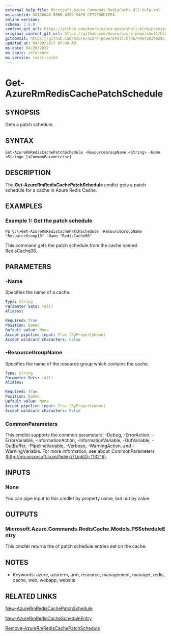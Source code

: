 ```yaml
---
external help file: Microsoft.Azure.Commands.RedisCache.dll-Help.xml
ms.assetid: DA180A4A-88B6-4359-94E0-CF72F66D1FE4
online version:
schema: 2.0.0
content_git_url: https://github.com/Azure/azure-powershell/blob/preview/src/ResourceManager/RedisCache/Commands.RedisCache/help/Get-AzureRmRedisCachePatchSchedule.md
original_content_git_url: https://github.com/Azure/azure-powershell/blob/preview/src/ResourceManager/RedisCache/Commands.RedisCache/help/Get-AzureRmRedisCachePatchSchedule.md
gitcommit: https://github.com/Azure/azure-powershell/blob/94e42834e29c78cafba9e3f1e99e14af92561036
updated_at: 04/28/2017 07:04 AM
ms.date: 04/28/2017
ms.topic: reference
ms.service: redis-cache
---
```


# Get-AzureRmRedisCachePatchSchedule

## SYNOPSIS
Gets a patch schedule.

## SYNTAX

```
Get-AzureRmRedisCachePatchSchedule -ResourceGroupName <String> -Name <String> [<CommonParameters>]
```

## DESCRIPTION
The **Get-AzureRmRedisCachePatchSchedule** cmdlet gets a patch schedule for a cache in Azure Redis Cache.

## EXAMPLES

### Example 1: Get the patch schedule
```
PS C:\>Get-AzureRmRedisCachePatchSchedule -ResourceGroupName "ResourceGroup13" -Name "RedisCache06"
```

This command gets the patch schedule from the cache named RedisCache06.

## PARAMETERS

### -Name
Specifies the name of a cache.

```yaml
Type: String
Parameter Sets: (All)
Aliases: 

Required: True
Position: Named
Default value: None
Accept pipeline input: True (ByPropertyName)
Accept wildcard characters: False
```

### -ResourceGroupName
Specifies the name of the resource group which contains the cache.

```yaml
Type: String
Parameter Sets: (All)
Aliases: 

Required: True
Position: Named
Default value: None
Accept pipeline input: True (ByPropertyName)
Accept wildcard characters: False
```

### CommonParameters
This cmdlet supports the common parameters: -Debug, -ErrorAction, -ErrorVariable, -InformationAction, -InformationVariable, -OutVariable, -OutBuffer, -PipelineVariable, -Verbose, -WarningAction, and -WarningVariable. For more information, see about_CommonParameters (http://go.microsoft.com/fwlink/?LinkID=113216).

## INPUTS

### None
You can pipe input to this cmdlet by property name, but not by value.

## OUTPUTS

### Microsoft.Azure.Commands.RedisCache.Models.PSScheduleEntry
This cmdlet returns the of patch schedule entries set on the cache.

## NOTES
* Keywords: azure, azurerm, arm, resource, management, manager, redis, cache, web, webapp, website

## RELATED LINKS

[New-AzureRmRedisCachePatchSchedule](./New-AzureRmRedisCachePatchSchedule.md)

[New-AzureRmRedisCacheScheduleEntry](./New-AzureRmRedisCacheScheduleEntry.md)

[Remove-AzureRmRedisCachePatchSchedule](./Remove-AzureRmRedisCachePatchSchedule.md)


